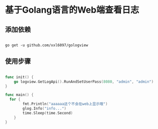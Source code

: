 # 基于Golang语言的Web端查看日志

## 添加依赖

```shell

go get -u github.com/xxl6097/gologview

```
## 使用步骤

```go

func init() {
	go logview.GetLogApi().RunAndSetUserPass(8080, "admin", "admin")
}

func main() {
  for {
		fmt.Println("aaaaaa这个不会在web上显示哦")
		glog.Info("info...")
		time.Sleep(time.Second)
	}
}

```
